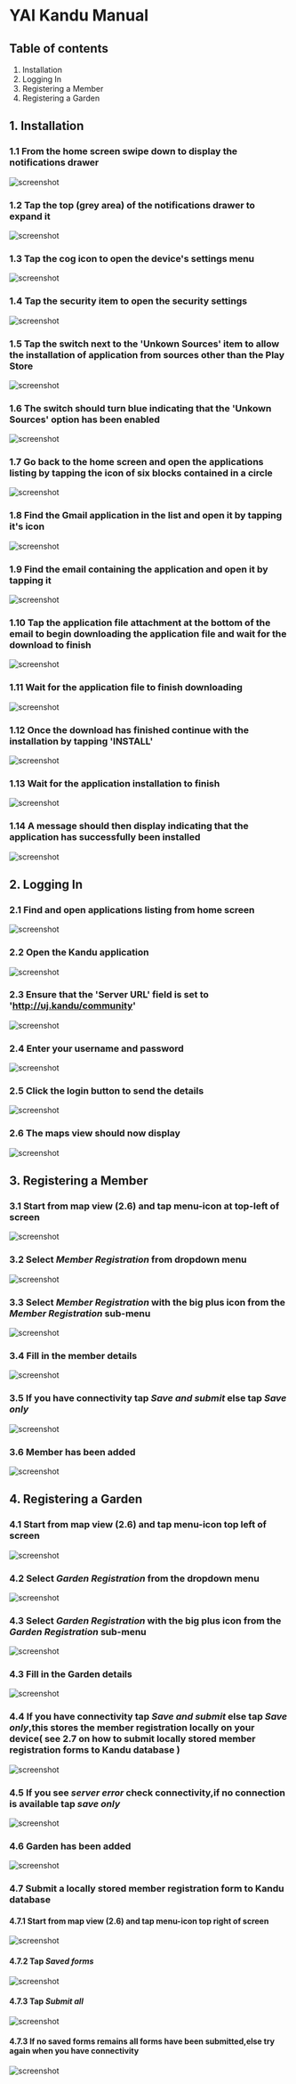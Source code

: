 # YAI Kandu Manual

## Table of contents

1. Installation
2. Logging In
3. Registering a Member
4. Registering a Garden

<div class="pagebreak"></div>

## 1. Installation

### 1.1 From the home screen swipe down to display the notifications drawer
![screenshot](./images/home.jpg)
<div class="pagebreak"></div>

### 1.2 Tap the top (grey area) of the notifications drawer to expand it
![screenshot](./images/1/2.jpg)
<div class="pagebreak"></div>

### 1.3 Tap the cog icon to open the device's settings menu
![screenshot](./images/1/3.jpg)
<div class="pagebreak"></div>

### 1.4 Tap the security item to open the security settings
![screenshot](./images/1/4.jpg)
<div class="pagebreak"></div>

### 1.5 Tap the switch next to the 'Unkown Sources' item to allow the installation of application from sources other than the Play Store
![screenshot](./images/1/5.jpg)
<div class="pagebreak"></div>

### 1.6 The switch should turn blue indicating that the 'Unkown Sources' option has been enabled
![screenshot](./images/1/6.jpg)
<div class="pagebreak"></div>

### 1.7 Go back to the home screen and open the applications listing by tapping the icon of six blocks contained in a circle
![screenshot](./images/home.jpg)
<div class="pagebreak"></div>

### 1.8 Find the Gmail application in the list and open it by tapping it's icon
![screenshot](./images/1/8.jpg)
<div class="pagebreak"></div>

### 1.9 Find the email containing the application and open it by tapping it
![screenshot](./images/1/9.jpg)
<div class="pagebreak"></div>

### 1.10 Tap the application file attachment at the bottom of the email to begin downloading the application file and wait for the download to finish
![screenshot](./images/1/10.jpg)
<div class="pagebreak"></div>

### 1.11 Wait for the application file to finish downloading
![screenshot](./images/1/11.jpg)
<div class="pagebreak"></div>

### 1.12 Once the download has finished continue with the installation by tapping 'INSTALL'
![screenshot](./images/1/12.jpg)
<div class="pagebreak"></div>

### 1.13 Wait for the application installation to finish
![screenshot](./images/1/13.jpg)
<div class="pagebreak"></div>

### 1.14 A message should then display indicating that the application has successfully been installed
![screenshot](./images/1/14.jpg)
<div class="pagebreak"></div>

## 2. Logging In

### 2.1 Find and open applications listing from home screen
![screenshot](./images/home.jpg)
<div class="pagebreak"></div>

### 2.2 Open the Kandu application
![screenshot](./images/2/2.jpg)
<div class="pagebreak"></div>

### 2.3 Ensure that the 'Server URL' field is set to 'http://uj.kandu/community'
![screenshot](./images/2/3.jpg)
<div class="pagebreak"></div>

### 2.4 Enter your username and password
![screenshot](./images/2/4.jpg)
<div class="pagebreak"></div>

### 2.5 Click the login button to send the details
![screenshot](./images/2/5.jpg)
<div class="pagebreak"></div>

### 2.6 The maps view should now display
![screenshot](./images/2/6.jpg)
<div class="pagebreak"></div>

## 3. Registering a Member

### 3.1 Start from map view (2.6) and tap menu-icon at top-left of screen
![screenshot](./images/map.jpg)
<div class="pagebreak"></div>

### 3.2 Select *Member Registration* from dropdown menu
![screenshot](./images/menu.jpg)
<div class="pagebreak"></div>

### 3.3 Select *Member Registration* with the big plus icon from the *Member Registration* sub-menu
![screenshot](./images/3/5.jpg)
<div class="pagebreak"></div>

### 3.4 Fill in the member details
![screenshot](./images/3/3.jpg)
<div class="pagebreak"></div>

### 3.5 If you have connectivity tap *Save and submit* else tap *Save only*
![screenshot](./images/3/4.jpg)
<div class="pagebreak"></div>

### 3.6 Member has been added
![screenshot](./images/3/5.jpg)
<div class="pagebreak"></div>


## 4. Registering a Garden

### 4.1 Start from map view (2.6) and tap menu-icon top left of screen
![screenshot](./images/map.jpg)
<div class="pagebreak"></div>

### 4.2 Select *Garden Registration* from the dropdown menu
![screenshot](./images/menu.jpg)
<div class="pagebreak"></div>

### 4.3 Select *Garden Registration* with the big plus icon from the *Garden Registration* sub-menu
![screenshot](./images/4/1.jpg)
<div class="pagebreak"></div>

### 4.3 Fill in the Garden details
![screenshot](./images/4/2.jpg)
<div class="pagebreak"></div>

### 4.4 If you have connectivity tap *Save and submit* else tap *Save only*,this stores the member registration locally on your device( see 2.7 on how to submit locally stored member registration forms to Kandu database )
![screenshot](./images/4/3.jpg)
<div class="pagebreak"></div>

### 4.5 If you see *server error* check connectivity,if no connection is available tap *save only*
![screenshot](./images/4/4.jpg)
<div class="pagebreak"></div>

### 4.6 Garden has been added
![screenshot](./images/4/5.jpg)
<div class="pagebreak"></div>

### 4.7 Submit a locally stored member registration form to Kandu database

#### 4.7.1 Start from map view (2.6) and tap menu-icon top right of screen
![screenshot](./images/map.jpg)
<div class="pagebreak"></div>

#### 4.7.2 Tap *Saved forms*
![screenshot](./images/4/6.jpg)
<div class="pagebreak"></div>

#### 4.7.3 Tap *Submit all*
![screenshot](./images/4/7.jpg)
<div class="pagebreak"></div>

#### 4.7.3 If no saved forms remains all forms have been submitted,else try again when you have connectivity
![screenshot](./images/4/8.jpg)
<div class="pagebreak"></div>
